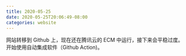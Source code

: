 ```yaml
---
title: 2020-05-25
date: 2020-05-25T20:06:49-08:00
categories: website
---
```

网站转移到 Github 上，现在还在腾讯云的 ECM 中运行，接下来会平稳过度。  
开始使用自动集成软件（Github Action)。

